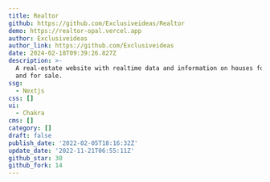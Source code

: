 ```yaml
---
title: Realtor
github: https://github.com/Exclusiveideas/Realtor
demo: https://realtor-opal.vercel.app
author: Exclusiveideas
author_link: https://github.com/Exclusiveideas
date: 2024-02-18T09:39:26.827Z
description: >-
  A real-estate website with realtime data and information on houses for rent
  and for sale.
ssg:
  - Nextjs
css: []
ui:
  - Chakra
cms: []
category: []
draft: false
publish_date: '2022-02-05T18:16:32Z'
update_date: '2022-11-21T06:55:11Z'
github_star: 30
github_fork: 14
---
```

